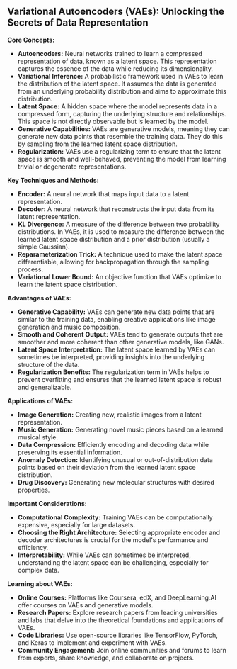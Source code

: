 ## Variational Autoencoders (VAEs): Unlocking the Secrets of Data Representation

**Core Concepts:**

* **Autoencoders:** Neural networks trained to learn a compressed representation of data, known as a latent space. This representation captures the essence of the data while reducing its dimensionality. 
* **Variational Inference:** A probabilistic framework used in VAEs to learn the distribution of the latent space. It assumes the data is generated from an underlying probability distribution and aims to approximate this distribution.
* **Latent Space:** A hidden space where the model represents data in a compressed form, capturing the underlying structure and relationships. This space is not directly observable but is learned by the model.
* **Generative Capabilities:**  VAEs are generative models, meaning they can generate new data points that resemble the training data. They do this by sampling from the learned latent space distribution.
* **Regularization:**  VAEs use a regularizing term to ensure that the latent space is smooth and well-behaved, preventing the model from learning trivial or degenerate representations.

**Key Techniques and Methods:**

* **Encoder:**  A neural network that maps input data to a latent representation. 
* **Decoder:**  A neural network that reconstructs the input data from its latent representation.
* **KL Divergence:**  A measure of the difference between two probability distributions. In VAEs, it is used to measure the difference between the learned latent space distribution and a prior distribution (usually a simple Gaussian).
* **Reparameterization Trick:**  A technique used to make the latent space differentiable, allowing for backpropagation through the sampling process.
* **Variational Lower Bound:**  An objective function that VAEs optimize to learn the latent space distribution.

**Advantages of VAEs:**

* **Generative Capability:**  VAEs can generate new data points that are similar to the training data, enabling creative applications like image generation and music composition.
* **Smooth and Coherent Output:**  VAEs tend to generate outputs that are smoother and more coherent than other generative models, like GANs.
* **Latent Space Interpretation:**  The latent space learned by VAEs can sometimes be interpreted, providing insights into the underlying structure of the data.
* **Regularization Benefits:**  The regularization term in VAEs helps to prevent overfitting and ensures that the learned latent space is robust and generalizable.

**Applications of VAEs:**

* **Image Generation:**  Creating new, realistic images from a latent representation.
* **Music Generation:**  Generating novel music pieces based on a learned musical style.
* **Data Compression:**  Efficiently encoding and decoding data while preserving its essential information.
* **Anomaly Detection:**  Identifying unusual or out-of-distribution data points based on their deviation from the learned latent space distribution.
* **Drug Discovery:**  Generating new molecular structures with desired properties.

**Important Considerations:**

* **Computational Complexity:**  Training VAEs can be computationally expensive, especially for large datasets.
* **Choosing the Right Architecture:**  Selecting appropriate encoder and decoder architectures is crucial for the model's performance and efficiency.
* **Interpretability:**  While VAEs can sometimes be interpreted, understanding the latent space can be challenging, especially for complex data.

**Learning about VAEs:**

* **Online Courses:** Platforms like Coursera, edX, and DeepLearning.AI offer courses on VAEs and generative models.
* **Research Papers:**  Explore research papers from leading universities and labs that delve into the theoretical foundations and applications of VAEs.
* **Code Libraries:**  Use open-source libraries like TensorFlow, PyTorch, and Keras to implement and experiment with VAEs.
* **Community Engagement:**  Join online communities and forums to learn from experts, share knowledge, and collaborate on projects.